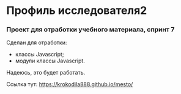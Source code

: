 # **Профиль исследователя2**
### **Проект для отработки учебного материала, спринт 7**

Сделан для отработки:
* классы Javascript;
* модули классы Javascript.

Надеюсь, это будет работать.

Ссылка тут: https://krokodila888.github.io/mesto/

